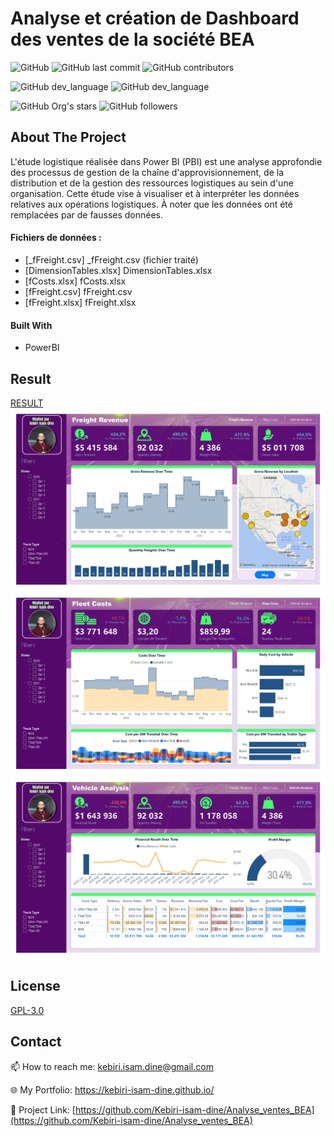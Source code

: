 # Analyse et création de Dashboard des ventes de la société BEA

![GitHub](https://img.shields.io/github/license/kebiri-isam-dine/Analyse_ventes_BEA?color=g&style=for-the-badge)
![GitHub last commit](https://img.shields.io/github/last-commit/kebiri-isam-dine/Analyse_ventes_BEA?color=red&style=for-the-badge)
![GitHub contributors](https://img.shields.io/github/contributors/kebiri-isam-dine/Analyse_ventes_BEA?color=yellow&style=for-the-badge)

![GitHub dev_language](https://img.shields.io/badge/PowerBI-yellow?style=flat&logo=PowerBI&logoColor=white)
![GitHub dev_language](https://img.shields.io/badge/Dax-blue?style=flat&logo=redwoodjs&logoColor=white)


![GitHub Org's stars](https://img.shields.io/github/stars/kebiri-isam-dine?style=social)
![GitHub followers](https://img.shields.io/github/followers/kebiri-isam-dine?style=social)

## About The Project

L'étude logistique réalisée dans Power BI (PBI) est une analyse approfondie des processus de gestion de la chaîne d'approvisionnement, de la distribution et de la gestion des ressources logistiques au sein d'une organisation. Cette étude vise à visualiser et à interpréter les données relatives aux opérations logistiques. À noter que les données ont été remplacées par de fausses données.

#### Fichiers de données :
- [_fFreight.csv] _fFreight.csv (fichier traité)
- [DimensionTables.xlsx] DimensionTables.xlsx
- [fCosts.xlsx] fCosts.xlsx
- [fFreight.csv] fFreight.csv
- [fFreight.xlsx] fFreight.xlsx



#### Built With

* PowerBI


## Result
[RESULT](Etude_logistique.pdf)
<img src="PBIX_Logistics_Page1.png" >
<img src="PBIX_Logistics_Page2.png" >
<img src="PBIX_Logistics_Page3.png" >

## License

[GPL-3.0](https://choosealicense.com/licenses/gpl-3.0/)

## Contact

📫 How to reach me: kebiri.isam.dine@gmail.com

🌐 My Portfolio: <https://kebiri-isam-dine.github.io/>

🔗 Project Link: [https://github.com/Kebiri-isam-dine/Analyse_ventes_BEA](https://github.com/Kebiri-isam-dine/Analyse_ventes_BEA)
